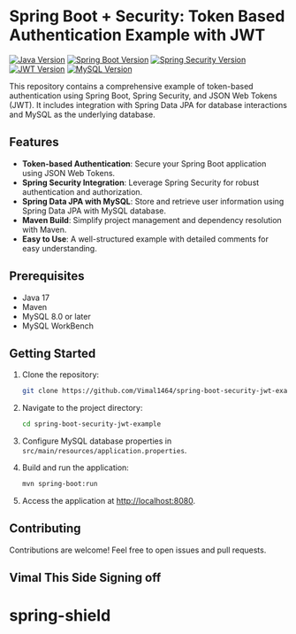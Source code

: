 # Spring Boot + Security: Token Based Authentication Example with JWT

[![Java Version](https://img.shields.io/badge/Java-17-green.svg)](https://docs.oracle.com/en/java/javase/11/)
[![Spring Boot Version](https://img.shields.io/badge/Spring%20Boot-3.2.0-green.svg)](https://spring.io/projects/spring-boot)
[![Spring Security Version](https://img.shields.io/badge/Spring%20Security-green.svg)](https://spring.io/projects/spring-security)
[![JWT Version](https://img.shields.io/badge/JWT-0.11.5-green.svg)](https://github.com/jwtk/jjwt)
[![MySQL Version](https://img.shields.io/badge/MySQL-8.0-blue.svg)](https://www.mysql.com/)

This repository contains a comprehensive example of token-based authentication using Spring Boot, Spring Security, and JSON Web Tokens (JWT). It includes integration with Spring Data JPA for database interactions and MySQL as the underlying database.

## Features

- **Token-based Authentication**: Secure your Spring Boot application using JSON Web Tokens.
- **Spring Security Integration**: Leverage Spring Security for robust authentication and authorization.
- **Spring Data JPA with MySQL**: Store and retrieve user information using Spring Data JPA with MySQL database.
- **Maven Build**: Simplify project management and dependency resolution with Maven.
- **Easy to Use**: A well-structured example with detailed comments for easy understanding.

## Prerequisites

- Java 17
- Maven
- MySQL 8.0 or later
- MySQL WorkBench

## Getting Started

1. Clone the repository:

   ```bash
   git clone https://github.com/Vimal1464/spring-boot-security-jwt-example.git
   ```

2. Navigate to the project directory:

   ```bash
   cd spring-boot-security-jwt-example
   ```

3. Configure MySQL database properties in `src/main/resources/application.properties`.

4. Build and run the application:

   ```bash
   mvn spring-boot:run
   ```

5. Access the application at [http://localhost:8080](http://localhost:8080).

## Contributing

Contributions are welcome! Feel free to open issues and pull requests.

## Vimal This Side Signing off
# spring-shield
